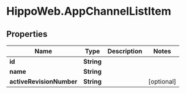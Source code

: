 # HippoWeb.AppChannelListItem

## Properties

Name | Type | Description | Notes
------------ | ------------- | ------------- | -------------
**id** | **String** |  | 
**name** | **String** |  | 
**activeRevisionNumber** | **String** |  | [optional] 


